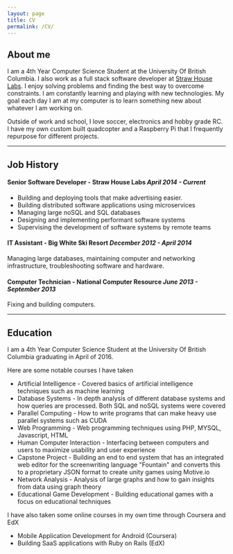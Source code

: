 ```yaml
---
layout: page
title: CV
permalink: /CV/
---
```


## About me

I am a 4th Year Computer Science Student at the University Of British Columbia. 
I also work as a full stack software developer at [Straw House Labs](http://strawhouselabs.com). 
I enjoy solving problems and finding the best way to overcome constraints. 
I am constantly learning and playing with new technologies. 
My goal each day I am at my computer is to learn something new about whatever I am working on.

Outside of work and school, I love soccer, electronics and hobby grade RC. I have my own custom built 
quadcopter and a Raspberry Pi that I frequently repurpose for different projects.

---

## Job History

#### Senior Software Developer - Straw House Labs *April 2014 - Current*

* Building and deploying tools that make advertising easier. 
* Building distributed software applications using microservices
* Managing large noSQL and SQL databases
* Designing and implementing performant software systems 
* Supervising the development of software systems by remote teams


#### IT Assistant - Big White Ski Resort *December 2012 - April 2014*

Managing large databases, maintaining computer and networking infrastructure, troubleshooting software and hardware. 

#### Computer Technician - National Computer Resource *June 2013 - September 2013*

Fixing and building computers. 

---

## Education

I am a 4th Year Computer Science Student at the University Of British Columbia graduating in April of 2016.

Here are some notable courses I have taken

* Artificial Intelligence - Covered basics of artificial intelligence techniques such as machine learning
* Database Systems - In depth analysis of different database systems and how queries are processed. Both SQL and noSQL systems were covered
* Parallel Computing - How to write programs that can make heavy use parallel systems such as CUDA
* Web Programming - Web programming techniques using PHP, MYSQL, Javascript, HTML
* Human Computer Interaction - Interfacing between computers and users to maximize usability and user experience 
* Capstone Project - Building an end to end system that has an integrated web editor for the screenwriting language "Fountain" and converts this to a proprietary JSON format to create unity games using Motive.io
* Network Analysis - Analysis of large graphs and how to gain insights from data using graph theory
* Educational Game Development - Building educational games with a focus on educational techniques

I have also taken some online courses in my own time through Coursera and EdX

* Mobile Application Development for Android (Coursera)
* Building SaaS applications with Ruby on Rails (EdX)

